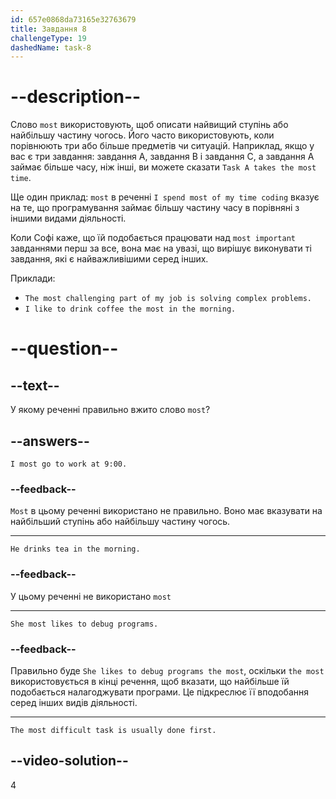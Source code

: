 ```yaml
---
id: 657e0868da73165e32763679
title: Завдання 8
challengeType: 19
dashedName: task-8
---
```


# --description--

Слово `most` використовують, щоб описати найвищий ступінь або найбільшу частину чогось. Його часто використовують, коли порівнюють три або більше предметів чи ситуацій. Наприклад, якщо у вас є три завдання: завдання A, завдання B і завдання C, а завдання A займає більше часу, ніж інші, ви можете сказати `Task A takes the most time`.

Ще один приклад: `most` в реченні `I spend most of my time coding` вказує на те, що програмування займає більшу частину часу в порівняні з іншими видами діяльності.

Коли Софі каже, що їй подобається працювати над `most important` завданнями перш за все, вона має на увазі, що вирішує виконувати ті завдання, які є найважливішими серед інших.

Приклади:

- `The most challenging part of my job is solving complex problems.`
- `I like to drink coffee the most in the morning.`

# --question--

## --text--

У якому реченні правильно вжито слово `most`?

## --answers--

`I most go to work at 9:00.`

### --feedback--

`Most` в цьому реченні використано не правильно. Воно має вказувати на найбільший ступінь або найбільшу частину чогось.

---

`He drinks tea in the morning.`

### --feedback--

У цьому реченні не використано `most`

---

`She most likes to debug programs.`

### --feedback--

Правильно буде `She likes to debug programs the most`, оскільки `the most` використовується в кінці речення, щоб вказати, що найбільше їй подобається налагоджувати програми. Це підкреслює її вподобання серед інших видів діяльності.

---

`The most difficult task is usually done first.`

## --video-solution--

4
